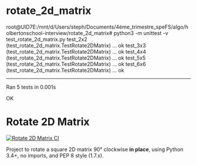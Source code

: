 # rotate_2d_matrix


root@UID7E:/mnt/d/Users/steph/Documents/4ème_trimestre_speFS/algo/holbertonschool-interview/rotate_2d_matrix# python3 -m unittest -v test_rotate_2d_matrix.py
test_2x2 (test_rotate_2d_matrix.TestRotate2DMatrix) ... ok
test_3x3 (test_rotate_2d_matrix.TestRotate2DMatrix) ... ok
test_4x4 (test_rotate_2d_matrix.TestRotate2DMatrix) ... ok
test_5x5 (test_rotate_2d_matrix.TestRotate2DMatrix) ... ok
test_6x6 (test_rotate_2d_matrix.TestRotate2DMatrix) ... ok

----------------------------------------------------------------------
Ran 5 tests in 0.001s

OK


# Rotate 2D Matrix

[![Rotate 2D Matrix CI](https://github.com/<TON_USER>/<TON_REPO>/actions/workflows/rotate_2d_matrix.yml/badge.svg)](https://github.com/<TON_USER>/<TON_REPO>/actions/workflows/rotate_2d_matrix.yml)

Project to rotate a square 2D matrix 90° clockwise **in place**, using Python 3.4+,
no imports, and PEP 8 style (1.7.x).
